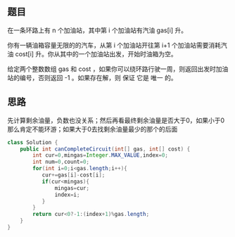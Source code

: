 ## 题目
在一条环路上有 n 个加油站，其中第 i 个加油站有汽油 gas[i] 升。

你有一辆油箱容量无限的的汽车，从第 i 个加油站开往第 i+1 个加油站需要消耗汽油 cost[i] 升。你从其中的一个加油站出发，开始时油箱为空。

给定两个整数数组 gas 和 cost ，如果你可以绕环路行驶一周，则返回出发时加油站的编号，否则返回 -1 。如果存在解，则 保证 它是 唯一 的。
## 思路
先计算剩余油量，负数也没关系；然后再看最终剩余油量是否大于0，如果小于0那么肯定不能环游；如果大于0去找剩余油量最少的那个的后面
```java
class Solution {
    public int canCompleteCircuit(int[] gas, int[] cost) {
        int cur=0,mingas=Integer.MAX_VALUE,index=0;
        int num=0,count=0;
        for(int i=0;i<gas.length;i++){
           cur+=gas[i]-cost[i];
           if(cur<mingas){
               mingas=cur;
               index=i;
           }
        }
        return cur<0?-1:(index+1)%gas.length;
    }
}
```

